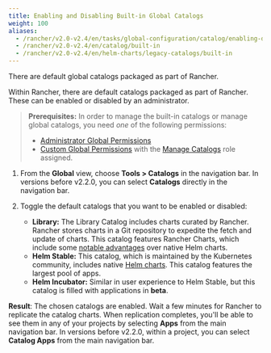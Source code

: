 ```yaml
---
title: Enabling and Disabling Built-in Global Catalogs
weight: 100
aliases:
  - /rancher/v2.0-v2.4/en/tasks/global-configuration/catalog/enabling-default-catalogs/
  - /rancher/v2.0-v2.4/en/catalog/built-in
  - /rancher/v2.0-v2.4/en/helm-charts/legacy-catalogs/built-in
---
```


There are default global catalogs packaged as part of Rancher.

Within Rancher, there are default catalogs packaged as part of Rancher. These can be enabled or disabled by an administrator. 

>**Prerequisites:** In order to manage the built-in catalogs or manage global catalogs, you need _one_ of the following permissions:
>
>- [Administrator Global Permissions]({{<baseurl>}}/rancher/v2.0-v2.4/en/admin-settings/rbac/global-permissions/)
>- [Custom Global Permissions]({{<baseurl>}}/rancher/v2.0-v2.4/en/admin-settings/rbac/global-permissions/#custom-global-permissions) with the [Manage Catalogs]({{<baseurl>}}/rancher/v2.0-v2.4/en/admin-settings/rbac/global-permissions/#custom-global-permissions-reference) role assigned.

1. From the **Global** view, choose **Tools > Catalogs** in the navigation bar. In versions before v2.2.0, you can select **Catalogs** directly in the navigation bar.

2. Toggle the default catalogs that you want to be enabled or disabled:

    - **Library:**	The Library Catalog includes charts curated by Rancher. Rancher stores charts in a Git repository to expedite the fetch and update of charts. This catalog features Rancher Charts, which include some [notable advantages]({{<baseurl>}}/rancher/v2.0-v2.4/en/helm-charts/legacy-catalogs/creating-apps/#rancher-charts) over native Helm charts.
    - **Helm Stable:** This catalog, which is maintained by the Kubernetes community, includes native [Helm charts](https://helm.sh/docs/chart_template_guide/). This catalog features the largest pool of apps.
    - **Helm Incubator:** Similar in user experience to Helm Stable, but this catalog is filled with applications in **beta**.

 **Result**: The chosen catalogs are enabled. Wait a few minutes for Rancher to replicate the catalog charts. When replication completes, you'll be able to see them in any of your projects by selecting **Apps** from the main navigation bar. In versions before v2.2.0, within a project, you can select **Catalog Apps** from the main navigation bar.
